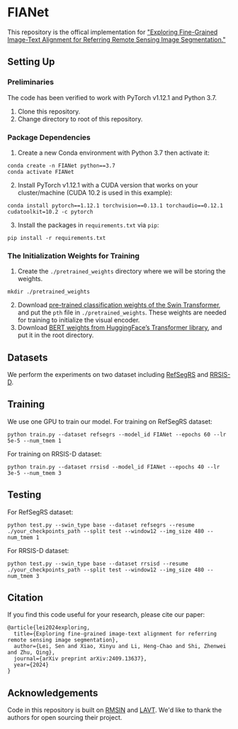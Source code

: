 # FIANet
This repository is the offical implementation for ["Exploring Fine-Grained Image-Text Alignment for Referring Remote Sensing Image Segmentation."](https://arxiv.org/abs/2312.12470)

## Setting Up
### Preliminaries
The code has been verified to work with PyTorch v1.12.1 and Python 3.7.
1. Clone this repository.
2. Change directory to root of this repository.
### Package Dependencies
1. Create a new Conda environment with Python 3.7 then activate it:
```shell
conda create -n FIANet python==3.7
conda activate FIANet
```

2. Install PyTorch v1.12.1 with a CUDA version that works on your cluster/machine (CUDA 10.2 is used in this example):
```shell
conda install pytorch==1.12.1 torchvision==0.13.1 torchaudio==0.12.1 cudatoolkit=10.2 -c pytorch
```

3. Install the packages in `requirements.txt` via `pip`:
```shell
pip install -r requirements.txt
```
### The Initialization Weights for Training
1. Create the `./pretrained_weights` directory where we will be storing the weights.
```shell
mkdir ./pretrained_weights
```
2. Download [pre-trained classification weights of
the Swin Transformer](https://github.com/SwinTransformer/storage/releases/download/v1.0.0/swin_base_patch4_window12_384_22k.pth),
and put the `pth` file in `./pretrained_weights`.
These weights are needed for training to initialize the visual encoder.
3. Download [BERT weights from HuggingFace’s Transformer library](https://huggingface.co/google-bert/bert-base-uncased), 
and put it in the root directory. 

## Datasets
We perform the experiments on two dataset including [RefSegRS](https://github.com/zhu-xlab/rrsis) and [RRSIS-D](https://github.com/Lsan2401/RMSIN). 

## Training
We use one GPU to train our model. 
For training on RefSegRS dataset:
```shell
python train.py --dataset refsegrs --model_id FIANet --epochs 60 --lr 5e-5 --num_tmem 1  
```

For training on RRSIS-D dataset:
```shell
python train.py --dataset rrsisd --model_id FIANet --epochs 40 --lr 3e-5 --num_tmem 3  
```

## Testing
For RefSegRS dataset:
```shell
python test.py --swin_type base --dataset refsegrs --resume ./your_checkpoints_path --split test --window12 --img_size 480 --num_tmem 1 
```
For RRSIS-D dataset:
```shell
python test.py --swin_type base --dataset rrsisd --resume ./your_checkpoints_path --split test --window12 --img_size 480 --num_tmem 3
```

## Citation
If you find this code useful for your research, please cite our paper:
``````
@article{lei2024exploring,
  title={Exploring fine-grained image-text alignment for referring remote sensing image segmentation},
  author={Lei, Sen and Xiao, Xinyu and Li, Heng-Chao and Shi, Zhenwei and Zhu, Qing},
  journal={arXiv preprint arXiv:2409.13637},
  year={2024}
}
``````

## Acknowledgements
Code in this repository is built on [RMSIN](https://github.com/Lsan2401/RMSIN) and [LAVT](https://github.com/yz93/LAVT-RIS). We'd like to thank the authors for open sourcing their project.
